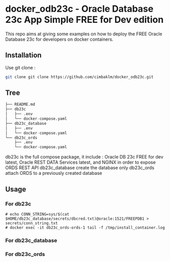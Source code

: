 # docker_odb23c - Oracle Database 23c App Simple FREE for Dev edition

This repo aims at giving some examples on how to deploy the FREE Oracle Database 23c for developers on docker containers.

## Installation

Use git clone :

```bash
git clone git clone https://github.com/cimbaklm/docker_odb23c.git
```

## Tree

```python
├── README.md
├── db23c
│   ├── .env
│   └── docker-compose.yaml
├── db23c_database
│   ├── .env
│   └── docker-compose.yaml
└── db23c_ords
    ├── .env
    └── docker-compose.yaml
```

db23c is the full compose package, it include : Oracle DB 23c FREE for dev latest, Oracle REST DATA Services latest, and NGINX in order to expose ORDS REST API
db23c_database create the database only
db23c_ords attach ORDS to a previously created database

## Usage

### For db23c

    # echo CONN_STRING=sys/$(cat $HOME/db23c_database/secrets/dbcred.txt)@oracle:1521/FREEPDB1 > secrets/conn_string.txt
    # docker exec -it db23c_ords-ords-1 tail -f /tmp/install_container.log


### For db23c_database

### For db23c_ords


